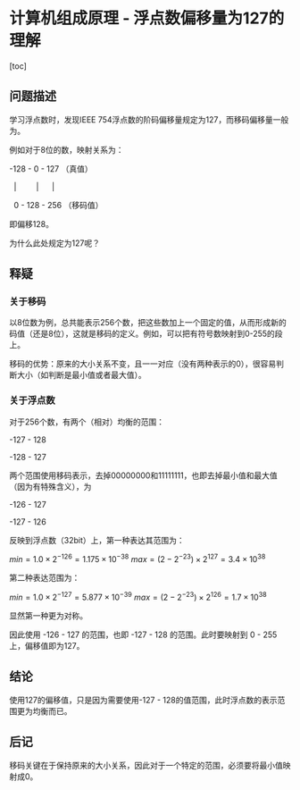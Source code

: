 # 计算机组成原理 - 浮点数偏移量为127的理解

[toc]

## 问题描述

学习浮点数时，发现IEEE 754浮点数的阶码偏移量规定为127，而移码偏移量一般为。

例如对于8位的数，映射关系为：

-128 - 0 - 127 （真值）

  |         |      |

  0 - 128 - 256 （移码值）

即偏移128。

为什么此处规定为127呢？

## 释疑

### 关于移码

以8位数为例，总共能表示256个数，把这些数加上一个固定的值，从而形成新的码值（还是8位），这就是移码的定义。例如，可以把有符号数映射到0-255的段上。

移码的优势：原来的大小关系不变，且一一对应（没有两种表示的0），很容易判断大小（如判断是最小值或者最大值）。

### 关于浮点数

对于256个数，有两个（相对）均衡的范围：

-127 - 128

-128 - 127

两个范围使用移码表示，去掉00000000和11111111，也即去掉最小值和最大值（因为有特殊含义），为

-126 - 127

-127 - 126

反映到浮点数（32bit）上，第一种表达其范围为：


$min=1.0\times 2^{-126}=1.175\times 10^{-38}$
$max=(2-2^{-23})\times 2^{127}=3.4\times 10^{38}$

第二种表达范围为：

$min=1.0\times 2^{-127}=5.877\times 10^{-39}$
$max=(2-2^{-23})\times 2^{126}=1.7\times 10^{38}$

显然第一种更为对称。

因此使用 -126 - 127 的范围，也即 -127 - 128 的范围。此时要映射到 0 - 255 上，偏移值即为127。

## 结论

使用127的偏移值，只是因为需要使用-127 - 128的值范围，此时浮点数的表示范围更为均衡而已。

## 后记

移码关键在于保持原来的大小关系，因此对于一个特定的范围，必须要将最小值映射成0。
